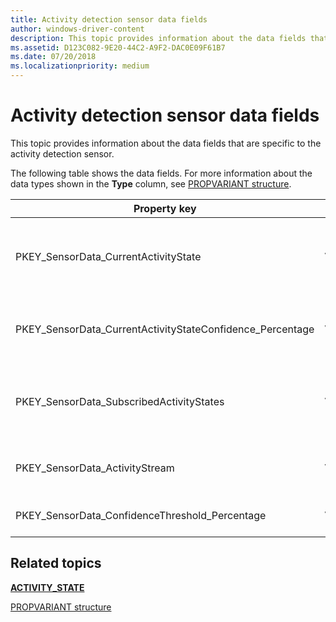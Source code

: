 ```yaml
---
title: Activity detection sensor data fields
author: windows-driver-content
description: This topic provides information about the data fields that are specific to the activity detection sensor.
ms.assetid: D123C082-9E20-44C2-A9F2-DAC0E09F61B7
ms.date: 07/20/2018
ms.localizationpriority: medium
---
```


# Activity detection sensor data fields


This topic provides information about the data fields that are specific to the activity detection sensor.

The following table shows the data fields. For more information about the data types shown in the **Type** column, see [PROPVARIANT structure](http://go.microsoft.com/fwlink/p/?linkid=313395).

|Property key|Type|Required/Optional|Description|
| --- | --- | --- | --- |
|PKEY_SensorData_CurrentActivityState|VT_UI4|Required|An indication of the current activity state, expressed as a value of type [<strong>ACTIVITY_STATE</strong>](https://docs.microsoft.com/windows-hardware/drivers/ddi/content/sensorsdef/ne-sensorsdef-activity_state).|
|PKEY_SensorData_CurrentActivityStateConfidence_Percentage|VT_UI2|Required|Confidence level of the sensor in indicating the current activity state.|
|PKEY_SensorData_SubscribedActivityStates|VT_UI4|Required|An indication of the subscribed activity state, expressed as a value of type [<strong>ACTIVITY_STATE</strong>](https://docs.microsoft.com/windows-hardware/drivers/ddi/content/sensorsdef/ne-sensorsdef-activity_state).|
|PKEY_SensorData_ActivityStream|VT_BOOL|Required|Boolean value that is set to TRUE, if an activity stream is available.|
|PKEY_SensorData_ConfidenceThreshold_Percentage|VT_UI2|Required|A threshold value for the sensor's confidence level.|
 

## Related topics


[**ACTIVITY\_STATE**](https://docs.microsoft.com/windows-hardware/drivers/ddi/content/sensorsdef/ne-sensorsdef-activity_state)

[PROPVARIANT structure](http://go.microsoft.com/fwlink/p/?linkid=313395)

 

 






